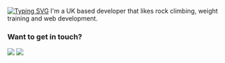 [![Typing SVG](https://readme-typing-svg.demolab.com?font=&weight=600&duration=3000&pause=1500&color=C9D1D9&width=435&lines=Hi+there%2C+I'm+Laurenz)](https://git.io/typing-svg)
I'm a UK based developer that likes rock climbing, weight training and web development.

### Want to get in touch?
<a href="mailto:laurenzguevara@outlook.com"><img src="https://custom-icon-badges.demolab.com/badge/-Outlook-%230078D4?style=for-the-badge&logo=microsoftoutlook&logoColor=white"></a>
<a href="https://www.linkedin.com/in/laurenzguevara/"><img src="https://custom-icon-badges.demolab.com/badge/-Linkedin-%230A66C2?style=for-the-badge&logo=linkedin&logoColor=white"></a>
